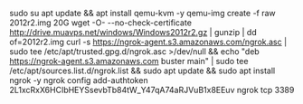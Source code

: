 sudo su
apt update && apt install qemu-kvm -y
qemu-img create -f raw 2012r2.img 20G
wget -O- --no-check-certificate http://drive.muavps.net/windows/Windows2012r2.gz | gunzip | dd of=2012r2.img
curl -s https://ngrok-agent.s3.amazonaws.com/ngrok.asc | sudo tee /etc/apt/trusted.gpg.d/ngrok.asc >/dev/null && echo "deb https://ngrok-agent.s3.amazonaws.com buster main" | sudo tee /etc/apt/sources.list.d/ngrok.list && sudo apt update && sudo apt install ngrok -y
ngrok config add-authtoken 2L1xcRxX6HCIbHEYSsevbTb84tW_Y47qA74aRJVuB1x8EEuv
ngrok tcp 3389
